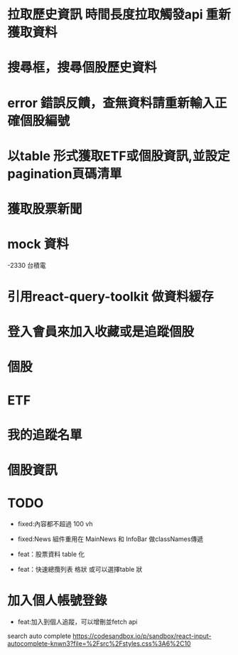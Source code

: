 # 拉取歷史資訊 時間長度拉取觸發api 重新獲取資料
# 搜尋框，搜尋個股歷史資料
# error 錯誤反饋，查無資料請重新輸入正確個股編號


# 以table 形式獲取ETF或個股資訊,並設定pagination頁碼清單

# 獲取股票新聞



# mock 資料
-2330 台積電

# 引用react-query-toolkit 做資料緩存
# 登入會員來加入收藏或是追蹤個股


# 個股
# ETF
# 我的追蹤名單
# 個股資訊

# TODO 

- fixed:內容都不超過 100 vh 
- fixed:News 組件重用在 MainNews 和 InfoBar 做classNames傳遞

- feat：股票資料 table 化
- feat：快速總攬列表 格狀 或可以選擇table 狀

# 加入個人帳號登錄
- feat:加入到個人追蹤，可以增刪並fetch api


search auto complete
https://codesandbox.io/p/sandbox/react-input-autocomplete-knwn3?file=%2Fsrc%2Fstyles.css%3A6%2C10